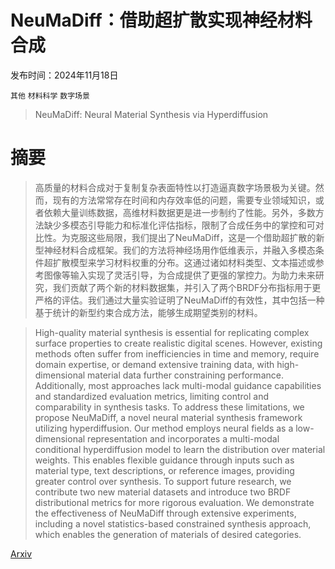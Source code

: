 # NeuMaDiff：借助超扩散实现神经材料合成

发布时间：2024年11月18日

`其他` `材料科学` `数字场景`

> NeuMaDiff: Neural Material Synthesis via Hyperdiffusion

# 摘要

> 高质量的材料合成对于复制复杂表面特性以打造逼真数字场景极为关键。然而，现有的方法常常存在时间和内存效率低的问题，需要专业领域知识，或者依赖大量训练数据，高维材料数据更是进一步制约了性能。另外，多数方法缺少多模态引导能力和标准化评估指标，限制了合成任务中的掌控和可对比性。为克服这些局限，我们提出了NeuMaDiff，这是一个借助超扩散的新型神经材料合成框架。我们的方法将神经场用作低维表示，并融入多模态条件超扩散模型来学习材料权重的分布。这通过诸如材料类型、文本描述或参考图像等输入实现了灵活引导，为合成提供了更强的掌控力。为助力未来研究，我们贡献了两个新的材料数据集，并引入了两个BRDF分布指标用于更严格的评估。我们通过大量实验证明了NeuMaDiff的有效性，其中包括一种基于统计的新型约束合成方法，能够生成期望类别的材料。

> High-quality material synthesis is essential for replicating complex surface properties to create realistic digital scenes. However, existing methods often suffer from inefficiencies in time and memory, require domain expertise, or demand extensive training data, with high-dimensional material data further constraining performance. Additionally, most approaches lack multi-modal guidance capabilities and standardized evaluation metrics, limiting control and comparability in synthesis tasks. To address these limitations, we propose NeuMaDiff, a novel neural material synthesis framework utilizing hyperdiffusion. Our method employs neural fields as a low-dimensional representation and incorporates a multi-modal conditional hyperdiffusion model to learn the distribution over material weights. This enables flexible guidance through inputs such as material type, text descriptions, or reference images, providing greater control over synthesis. To support future research, we contribute two new material datasets and introduce two BRDF distributional metrics for more rigorous evaluation. We demonstrate the effectiveness of NeuMaDiff through extensive experiments, including a novel statistics-based constrained synthesis approach, which enables the generation of materials of desired categories.

[Arxiv](https://arxiv.org/abs/2411.12015)